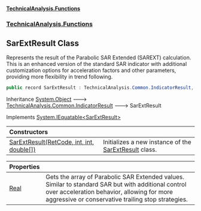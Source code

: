 #### [TechnicalAnalysis\.Functions](Atypical.TechnicalAnalysis.Functions.md 'Atypical\.TechnicalAnalysis\.Functions')
### [TechnicalAnalysis\.Functions](Atypical.TechnicalAnalysis.Functions.md#TechnicalAnalysis.Functions 'TechnicalAnalysis\.Functions')

## SarExtResult Class

Represents the result of the Parabolic SAR Extended \(SAREXT\) calculation\.
This is an enhanced version of the standard SAR indicator with additional customization options
for acceleration factors and other parameters, providing more flexibility in trend following\.

```csharp
public record SarExtResult : TechnicalAnalysis.Common.IndicatorResult, System.IEquatable<TechnicalAnalysis.Functions.SarExtResult>
```

Inheritance [System\.Object](https://docs.microsoft.com/en-us/dotnet/api/System.Object 'System\.Object') &#129106; [TechnicalAnalysis\.Common\.IndicatorResult](https://docs.microsoft.com/en-us/dotnet/api/TechnicalAnalysis.Common.IndicatorResult 'TechnicalAnalysis\.Common\.IndicatorResult') &#129106; SarExtResult

Implements [System\.IEquatable&lt;](https://docs.microsoft.com/en-us/dotnet/api/System.IEquatable-1 'System\.IEquatable\`1')[SarExtResult](SarExtResult.md 'TechnicalAnalysis\.Functions\.SarExtResult')[&gt;](https://docs.microsoft.com/en-us/dotnet/api/System.IEquatable-1 'System\.IEquatable\`1')

| Constructors | |
| :--- | :--- |
| [SarExtResult\(RetCode, int, int, double\[\]\)](SarExtResult.SarExtResult(RetCode,int,int,double[]).md 'TechnicalAnalysis\.Functions\.SarExtResult\.SarExtResult\(TechnicalAnalysis\.Common\.RetCode, int, int, double\[\]\)') | Initializes a new instance of the [SarExtResult](SarExtResult.md 'TechnicalAnalysis\.Functions\.SarExtResult') class\. |

| Properties | |
| :--- | :--- |
| [Real](SarExtResult.Real.md 'TechnicalAnalysis\.Functions\.SarExtResult\.Real') | Gets the array of Parabolic SAR Extended values\. Similar to standard SAR but with additional control over acceleration behavior, allowing for more aggressive or conservative trailing stop strategies\. |
